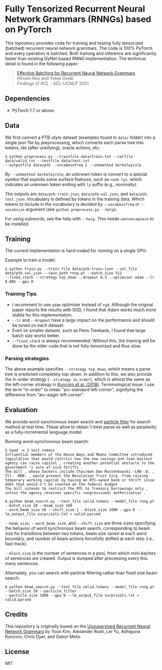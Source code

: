 # Fully Tensorized Recurrent Neural Network Grammars (RNNGs) based on PyTorch

This repository provides code for training and testing fully tensorized (batched) recurrent neural network grammars. The code is 100% PyTorch and every operation is batched. Both training and inference are significantly faster than existing DyNet-based RNNG implementation. The technical detail is found in the following paper:

> [Effective Batching for Recurrent Neural Network Grammars]() <br>
> Hiroshi Noji and Yohei Oseki <br>
> Findings of ACL - ACL-IJCNLP 2021 <br>

## Dependencies
- PyTorch 1.7 or above.

## Data
We first convert a PTB-style dataset (examples found in `data/` folder) into a single json file by preprocessing, which converts each parse tree into tokens, ids (after unkifying), oracle actions, etc:
```
$ python preprocess.py --trainfile data/train.txt --valfile data/valid.txt --testfile data/test.txt
--outputfile data/ptb --vocabminfreq 2 --unkmethod berkeleyrule
```
By `--unkmethod berkeleyrule`, an unknown token is convert to a special symbol that exploits some surface features, such as `<unk-ly>`, which indicates an unknown token ending with `ly` suffix (e.g., nominally).

The outputs are `data/ptb-train.json`, `data/ptb-val.json`, and `data/ptb-test.json`. Vocabulary is defined by tokens in the training data. Which tokens to include in the vocabulary is decided by `--vocabminfreq` or `--vocabsize` argument (see `python preprocess.py --help`).

For using subwords, see the help with `--help`.
This needs `sentencepiece` to be installed.

## Training
The current implementation is hard-coded for running on a single GPU.

Example to train a model:
```
$ python train.py --train_file data/ptb-train.json --val_file data/ptb-val.json --save_path rnng.pt --batch_size 512
--fixed_stack --strategy top_down --dropout 0.3 --optimizer adam --lr 0.001 --gpu 0
```

### Training Tips

- I recomment to use `adam` optimizer instead of `sgd`. Although the original paper reports the results with SGD, I found that Adam works much more stable for this implementation.
- `--lr` and `--dropout` have a large impact on the performance and should be tuned on each dataset.
- Even on smaller dataset, such as Penn Treebank, I found that large batch size works better.
- `--fixed_stack` is always recommended. Without this, the training will be done by the older code that is not fully tensorized and thus slow.

### Parsing strategies

The above example specifies `--strategy top_down`, which means a parse tree is predicted completely top-down. In addition to this, we also provide the in-order strategy (`--strategy in_order`), which is almost the same as the left-corner strategy in [Kuncoro et al. (2018)](https://www.aclweb.org/anthology/P18-1132/).
Terminological issue: I use the term "in-order" to mean "arc-standard left-corner", signifying the difference from "arc-eager left-corner".

## Evaluation
We provide word-synchronous beam search and [particle filter](https://www.aclweb.org/anthology/D19-1106/) for search method at test time. These allow to obtain 1-best parse as well as perplexity as a fully-incremental language model.

Running word-synchronous beam search:
```
$ head -n 3 test.tokens
Influential members of the House Ways and Means Committee introduced legislation that would restrict how the new savings-and-loan bailout agency can raise capital , creating another potential obstacle to the government 's sale of sick thrifts .
The bill , whose backers include Chairman Dan Rostenkowski -LRB- D. , Ill. -RRB- , would prevent the Resolution Trust Corp. from raising temporary working capital by having an RTC-owned bank or thrift issue debt that would n't be counted on the federal budget .
The bill intends to restrict the RTC to Treasury borrowings only , unless the agency receives specific congressional authorization .

$ python beam_search.py --test_file valid.tokens --model_file rnng.pt --batch_size 20 --beam_size 100
--word_beam_size 10 --shift_size 1 --block_size 1000 --gpu 0 --lm_output_file surprisals.txt > valid.parsed
```

`--beam_size`, `--word_beam_size`, and `--shift_size` are three sizes specifying the behavior of word synchronous beam search, corresponding to beam size for transitions between two tokens, beam size saved at each word boundary, and number of beam actions forcefully shifted at each step (i.e., fast-track).

`--block_size` is the number of sentences in a pool, from which mini-baches of sentences are created. Output is dumped after processing every this many sentences.

Alternately, you can search with particle filtering rather than fixed size beam search:
```
$ python beam_search.py --test_file valid.tokens --model_file rnng.pt --batch_size 20 --particle_filter
--particle_size 1000 --gpu 0 --lm_output_file surprisals.txt > valid.parsed
```

## Credits

This repository is originally based on the [Unsupervised Recurrent Neural Network Grammars](https://github.com/harvardnlp/urnng) by Yoon Kim, Alexander Rush, Lei Yu, Adhiguna Kuncoro, Chris Dyer, and Gabor Melis.

## License

MIT
